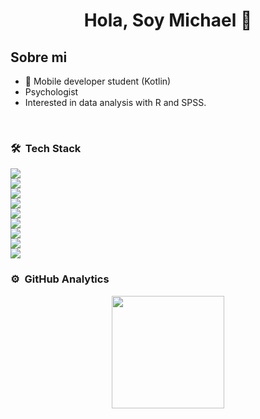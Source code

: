 <div align="center">
<h1 align="center">Hola, Soy Michael </a> 👋</h1>
</div>


## Sobre mi

- 📲 Mobile developer student (Kotlin)
- Psychologist
- Interested in data analysis with R and SPSS.
  
<br>

### 🛠 &nbsp;Tech Stack
<a href="#"><img src="https://img.shields.io/badge/Kotlin--_.svg?logo=kotlin"></a> <br>
<a href="#"><img src="https://img.shields.io/badge/Javascript--_.svg?logo=javascript"></a> <br>
<a href="#"><img src="https://img.shields.io/badge/R--_.svg?logo=r"></a> <br>
<a href="#"><img src="https://img.shields.io/badge/HTML--_.svg?logo=html5"></a> <br>
<a href="#"><img src="https://img.shields.io/badge/CSS--_.svg?logo=css"></a> <br>
<a href="#"><img src="https://img.shields.io/badge/Visual Studio Code--_.svg?logo=visualstudiocode"></a> <br>
<a href="#"><img src="https://img.shields.io/badge/Android Studio--_.svg?logo=androidstudio"></a> <br>
<a href="#"><img src="https://img.shields.io/badge/SPSS--_.svg?logo=spss"></a> <br>
<a href="#"><img src="https://img.shields.io/badge/BORIS--_.svg?logo=boris"></a> <br>



### ⚙️ &nbsp;GitHub Analytics

<p align="center">
<a href="https://github.com/3xco">
  <img height="180em" src="https://github-readme-stats-eight-theta.vercel.app/api/top-langs/?username=3xco&layout=compact&langs_count=8&theme=algolia"/>
</a>
</p>
